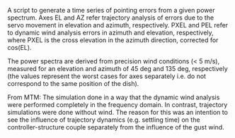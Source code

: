 

A script to generate a time series of pointing errors from a given power spectrum. Axes EL and AZ refer trajectory analysis of errors due to the servo movement in elevation and azimuth, respectively. PXEL and PEL refer to dynamic wind analysis errors in azimuth and elevation, respectively, where PXEL is the cross elevation in the azimuth direction, corrected for cos(EL).

The power spectra are derived from precision wind conditions (< 5 m/s), measured for an elevation and azimuth of 45 deg and 135 deg, respectively (the values represent the worst cases for axes separately i.e. do not correspond to the same position of the dish).

From MTM: The simulation done in a way that the dynamic wind analysis were performed completely in the frequency domain. In contrast, trajectory simulations were done without wind. The reason for this was an intention to see the influence of trajectory dynamics (e.g. settling time) on the controller-structure couple separately from the influence of the gust wind.
